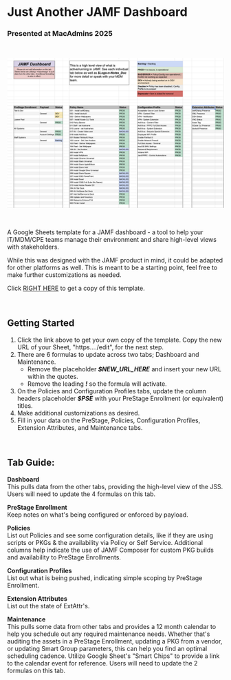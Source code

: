 # Just Another JAMF Dashboard
### Presented at MacAdmins 2025

<br>

![Screenshot of the Dashboard.](/images/dashboard-screenshot.png)

<br>

A Google Sheets template for a JAMF dashboard - a tool to help your IT/MDM/CPE teams manage their environment and share high-level views with stakeholders.

While this was designed with the JAMF product in mind, it could be adapted for other platforms as well. This is meant to be a starting point, feel free to make further customizations as needed.

Click [RIGHT HERE](https://docs.google.com/spreadsheets/d/1CpdAGVssBiA5Ef8Y49X9duA_e1Tlcjp7S0KEKbdiNcA/template/preview) to get a copy of this template.

<br>

## Getting Started

1. Click the link above to get your own copy of the template. Copy the new URL of your Sheet, "https..../edit", for the next step.
2. There are 6 formulas to update across two tabs; Dashboard and Maintenance.
    - Remove the placeholder *__$NEW_URL_HERE__* and insert your new URL within the quotes.
    - Remove the leading *__!__* so the formula will activate.
3. On the Policies and Configuration Profiles tabs, update the column headers placeholder *__$PSE__* with your PreStage Enrollment (or equivalent) titles. 
3. Make additional customizations as desired. 
4. Fill in your data on the PreStage, Policies, Configuration Profiles, Extension Attributes, and Maintenance tabs. 

<br>

## Tab Guide:
**Dashboard** <br> This pulls data from the other tabs, providing the high-level view of the JSS. Users will need to update the 4 formulas on this tab. 

**PreStage Enrollment** <br> Keep notes on what's being configured or enforced by payload.

**Policies** <br> List out Policies and see some configuration details, like if they are using scripts or PKGs & the availability via Policy or Self Service. Additional columns help indicate the use of JAMF Composer for custom PKG builds and availability to PreStage Enrollments.

**Configuration Profiles** <br> List out what is being pushed, indicating simple scoping by PreStage Enrollment. 

**Extension Attributes** <br> List out the state of ExtAttr's.

**Maintenance** <br> This pulls some data from other tabs and provides a 12 month calendar to help you schedule out any required maintenance needs. Whether that's auditing the assets in a PreStage Enrollment, updating a PKG from a vendor, or updating Smart Group parameters, this can help you find an optimal scheduling cadence. Utilize Google Sheet's "Smart Chips" to provide a link to the calendar event for reference. Users will need to update the 2 formulas on this tab.

<br>

